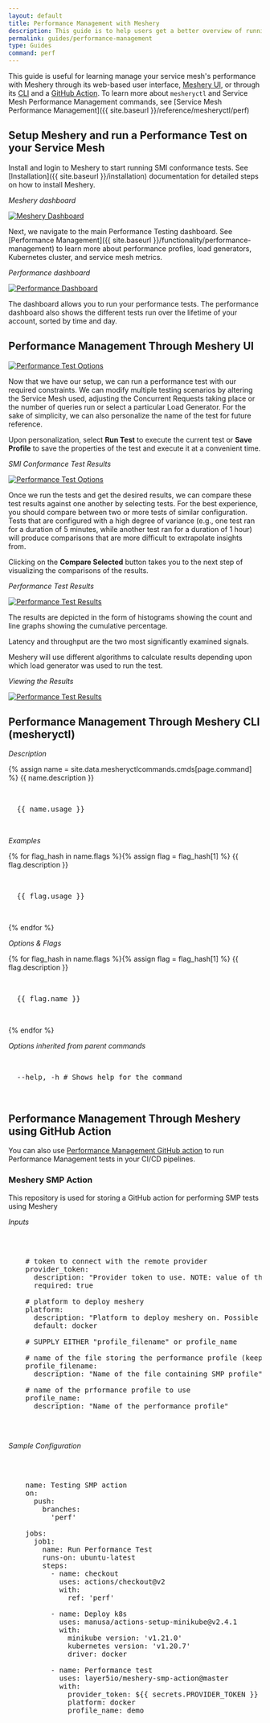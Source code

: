 ```yaml
---
layout: default
title: Performance Management with Meshery
description: This guide is to help users get a better overview of running and managing performance tests in Meshery
permalink: guides/performance-management
type: Guides
command: perf
---
```


This guide is useful for learning manage your service mesh's performance with Meshery through its web-based user interface, [Meshery UI](#performance-management-through-meshery-ui), or through its [CLI](#performance-management-through-meshery-cli-(mesheryctl)) and a [GitHub Action](#performance-management-through-meshery-using-github-action). To learn more about `mesheryctl` and Service Mesh Performance Management commands, see [Service Mesh Performance Management]({{ site.baseurl }}/reference/mesheryctl/perf)

## Setup Meshery and run a Performance Test on your Service Mesh

Install and login to Meshery to start running SMI conformance tests. See [Installation]({{ site.baseurl }}/installation) documentation for detailed steps on how to install Meshery.

_Meshery dashboard_

<a href="{{ site.baseurl }}/assets/img/smi/dashboard.png"><img alt="Meshery Dashboard" src="{{ site.baseurl }}/assets/img/smi/dashboard.png" /></a>

Next, we navigate to the main Performance Testing dashboard. See [Performance Management]({{ site.baseurl }}/functionality/performance-management) to learn more about performance profiles, load generators, Kubernetes cluster, and service mesh metrics.

_Performance dashboard_

<a href="{{ site.baseurl }}/assets/img/performance-management/performance-dashboard.PNG"><img alt="Performance Dashboard" src="{{ site.baseurl }}/assets/img/performance-management/performance-dashboard.PNG" /></a>

The dashboard allows you to run your performance tests. The performance dashboard also shows the different tests run over the lifetime of your account, sorted by time and day.

## Performance Management Through Meshery UI

<a href="{{ site.baseurl }}/assets/img/performance-management/performance-run-test.PNG"><img alt="Performance Test Options" src="{{ site.baseurl }}/assets/img/performance-management/performance-run-test.PNG" /></a>

Now that we have our setup, we can run a performance test with our required constraints. We can modify multiple testing scenarios by altering the Service Mesh used, adjusting the Concurrent Requests taking place or the number of queries run or select a particular Load Generator. For the sake of simplicity, we can also personalize the name of the test for future reference. 

Upon personalization, select **Run Test** to execute the current test or **Save Profile** to save the properties of the test and execute it at a convenient time. 

_SMI Conformance Test Results_

<a href="{{ site.baseurl }}/assets/img/performance-management/perf-test-compare-option.PNG"><img alt="Performance Test Options" src="{{ site.baseurl }}/assets/img/performance-management/perf-test-compare-option.PNG" /></a>

Once we run the tests and get the desired results, we can compare these test results against one another by selecting tests. For the best experience, you should compare between two or more tests of similar configuration. Tests that are configured with a high degree of variance (e.g., one test ran for a duration of 5 minutes, while another test ran for a duration of 1 hour) will produce comparisons that are more difficult to extrapolate insights from.

Clicking on the **Compare Selected** button takes you to the next step of visualizing the comparisons of the results.

_Performance Test Results_

<a href="{{ site.baseurl }}/assets/img/performance-management/performance-test-comparison.PNG"><img alt="Performance Test Results" src="{{ site.baseurl }}/assets/img/performance-management/performance-test-comparison.PNG" /></a>

The results are depicted in the form of histograms showing the count and line graphs showing the cumulative percentage.

Latency and throughput are the two most significantly examined signals.

Meshery will use different algorithms to calculate results depending upon which load generator was used to run the test.

_Viewing the Results_

<a href="{{ site.baseurl }}/assets/img/performance-management/chart.png"><img alt="Performance Test Results" src="{{ site.baseurl }}/assets/img/performance-management/chart.png" /></a>

## Performance Management Through Meshery CLI (mesheryctl)

_Description_

<!-- Description of the command. Preferably a paragraph -->
{% assign name = site.data.mesheryctlcommands.cmds[page.command] %}
{{ name.description }}

<!-- Basic usage of the command -->
<pre class="codeblock-pre">
  <div class="codeblock">
  {{ name.usage }}
  </div>
</pre>

_Examples_

{% for flag_hash in name.flags %}{% assign flag = flag_hash[1] %}
{{ flag.description }}
<pre class="codeblock-pre">
  <div class="codeblock">
  {{ flag.usage }}
  </div>
</pre>
{% endfor %}
<br/>

_Options & Flags_

{% for flag_hash in name.flags %}{% assign flag = flag_hash[1] %}
{{ flag.description }}
<pre class="codeblock-pre">
  <div class="codeblock">
  {{ flag.name }}
  </div>
</pre>
{% endfor %}
<br/>

_Options inherited from parent commands_
<pre class="codeblock-pre">
  <div class="codeblock">
  --help, -h # Shows help for the command
  </div>
</pre>

## Performance Management Through Meshery using GitHub Action 

You can also use [Performance Management GitHub action](https://github.com/layer5io/meshery-smp-action) to run Performance Management tests in your CI/CD pipelines.

### Meshery SMP Action

This repository is used for storing a GitHub action for performing SMP tests using Meshery

_Inputs_

 <pre class="codeblock-pre"><div class="codeblock">
 <div class="clipboardjs">
    # token to connect with the remote provider
    provider_token:
      description: "Provider token to use. NOTE: value of the 'token' key in auth.json"
      required: true

    # platform to deploy meshery
    platform:
      description: "Platform to deploy meshery on. Possible values: docker, kubernetes"
      default: docker

    # SUPPLY EITHER "profile_filename" or profile_name

    # name of the file storing the performance profile (keep in .github)
    profile_filename:
      description: "Name of the file containing SMP profile"

    # name of the prformance profile to use
    profile_name:
      description: "Name of the performance profile" 
  </div></div>
  </pre>


_Sample Configuration_

 <pre class="codeblock-pre"><div class="codeblock">
 <div class="clipboardjs">
    name: Testing SMP action
    on:
      push:
        branches:
          'perf'

    jobs:
      job1:
        name: Run Performance Test
        runs-on: ubuntu-latest
        steps:
          - name: checkout
            uses: actions/checkout@v2
            with:
              ref: 'perf'

          - name: Deploy k8s
            uses: manusa/actions-setup-minikube@v2.4.1
            with:
              minikube version: 'v1.21.0'
              kubernetes version: 'v1.20.7'
              driver: docker

          - name: Performance test
            uses: layer5io/meshery-smp-action@master
            with:
              provider_token: ${{ secrets.PROVIDER_TOKEN }}
              platform: docker
              profile_name: demo
  </div></div>
  </pre>